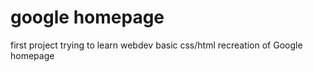 # google homepage
first project trying to learn webdev
basic css/html recreation of Google homepage
